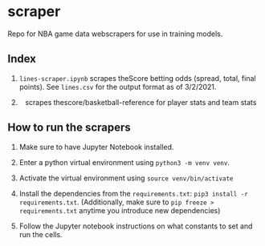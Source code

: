# scraper

Repo for NBA game data webscrapers for use in training models.

## Index

1. `lines-scraper.ipynb` scrapes theScore betting odds (spread, total, final points).
   See `lines.csv` for the output format as of 3/2/2021.

2. ` ` scrapes thescore/basketball-reference for player stats and team stats

## How to run the scrapers

1. Make sure to have Jupyter Notebook installed.

2. Enter a python virtual environment using `python3 -m venv venv`.

3. Activate the virtual environment using `source venv/bin/activate`

4. Install the dependencies from the `requirements.txt`: `pip3 install -r requirements.txt`. (Additionally, make sure to `pip freeze > requirements.txt` anytime you introduce new dependencies)

5. Follow the Jupyter notebook instructions on what constants to set and run the cells.
